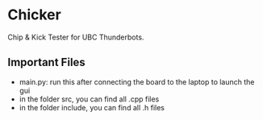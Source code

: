 # Chicker
Chip &amp; Kick Tester for UBC Thunderbots.

## Important Files
- main.py: run this after connecting the board to the laptop to launch the gui
- in the folder src, you can find all .cpp files 
- in the folder include, you can find all .h files

